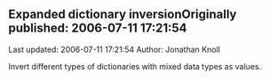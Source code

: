 ## Expanded dictionary inversionOriginally published: 2006-07-11 17:21:54 
Last updated: 2006-07-11 17:21:54 
Author: Jonathan Knoll 
 
Invert different types of dictionaries with mixed data types as values.